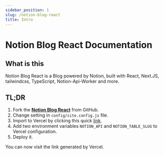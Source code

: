 ```yaml
---
sidebar_position: 1
slug: /notion-blog-react
title: Intro
---
```


# Notion Blog React Documentation

## What is this

Notion Blog React is a Blog powered by Notion, built with React, Next.JS, tailwindcss, TypeScript, Notion-Api-Worker and more.

## TL;DR

1. Fork the [**Notion Blog React**](https://github.com/Harry-Yep/Notion-Blog-React) from GitHub.
2. Change setting in `config/site.config.js` file.
3. Import to Vercel by clicking this quick [link](https://vercel.com/new/git/external?repository-url=https%3A%2F%2Fgithub.com%2FHarry-Yep%2FNotion-Blog-React).
4. Add two environment variables `NOTION_API` and `NOTION_TABLE_SLUG` to Vercel configuration.
5. Deploy it.

You can now visit the link generated by Vercel.
